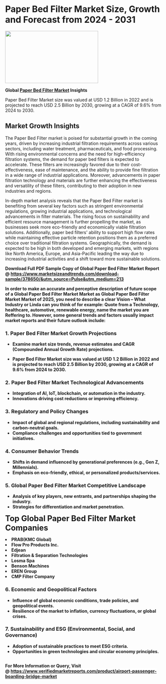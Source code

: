 <H1>Paper Bed Filter Market Size, Growth and Forecast from 2024 - 2031</H1><img class="aligncenter size-medium wp-image-584254" src="https://thirdeyenews.in/wp-content/uploads/2024/09/Global-Market-Research-300x168.jpeg" alt="" width="300" height="168" /><p><strong>Global&nbsp;<a href="https://www.marketsizeandtrends.com/download-sample/378650/&amp;utm_source=Pulse&amp;utm_medium=213">Paper Bed Filter Market</a> Insights</strong></p><p>Paper Bed Filter Market size was valued at USD 1.2 Billion in 2022 and is projected to reach USD 2.5 Billion by 2030, growing at a CAGR of 9.6% from 2024 to 2030.</p><p><h2>Market Growth Insights</h2> <p>The Paper Bed Filter market is poised for substantial growth in the coming years, driven by increasing industrial filtration requirements across various sectors, including water treatment, pharmaceuticals, and food processing. With rising environmental concerns and the need for high-efficiency filtration systems, the demand for paper bed filters is expected to accelerate. These filters are increasingly favored due to their cost-effectiveness, ease of maintenance, and the ability to provide fine filtration in a wide range of industrial applications. Moreover, advancements in paper filtration technology and materials are further enhancing the effectiveness and versatility of these filters, contributing to their adoption in new industries and regions.</p> <p><strong></strong></p> <p>In-depth market analysis reveals that the Paper Bed Filter market is benefiting from several key factors such as stringent environmental regulations, growing industrial applications, and technological advancements in filter materials. The rising focus on sustainability and efficient resource management is further propelling the market, as businesses seek more eco-friendly and economically viable filtration solutions. Additionally, paper bed filters' ability to support high flow rates while maintaining effective particle retention positions them as a preferred choice over traditional filtration systems. Geographically, the demand is expected to be high in both developed and emerging markets, with regions like North America, Europe, and Asia-Pacific leading the way due to increasing industrial activities and a shift toward more sustainable solutions.</p> <p><strong></p><p><span class=""><strong>Download Full PDF Sample Copy of Global Paper Bed Filter Market Report</strong> @ <a href="https://www.marketsizeandtrends.com/download-sample/378650/&amp;utm_source=Pulse&amp;utm_medium=213" target="_blank">https://www.marketsizeandtrends.com/download-sample/378650/&amp;utm_source=Pulse&amp;utm_medium=213</a></span></p><p>In order to make an accurate and perceptive description of future scope of a Global&nbsp;Paper Bed Filter Market Market as Global&nbsp;Paper Bed Filter Market Market of 2025, you need to describe a clear Vision &ndash; What Industry or Linda can you think of for example: Quote from a Technology, healthcare, automotive, renewable energy, name the market you are Reffering to. However, some general trends and factors usually impact market reports and their future outlook include:</p><h3>1.&nbsp;<strong>Paper Bed Filter Market Growth Projections</strong></h3><ul><li>Examine market size trends, revenue estimates and CAGR (Compounded Annual Growth Rate) projections.</li><li><p>Paper Bed Filter Market size was valued at USD 1.2 Billion in 2022 and is projected to reach USD 2.5 Billion by 2030, growing at a CAGR of 9.6% from 2024 to 2030.</p></li></ul><h3>2.&nbsp;<strong>Paper Bed Filter Market Technological Advancements</strong></h3><ul><li>Integration of AI, IoT, blockchain, or automation in the industry.</li><li>Innovations driving cost reductions or improving efficiency.</li></ul><h3>3.&nbsp;<strong>Regulatory and Policy Changes</strong></h3><ul><li>Impact of global and regional regulations, including sustainability and carbon-neutral goals.</li><li>Compliance challenges and opportunities tied to government initiatives.</li></ul><h3>4.&nbsp;<strong>Consumer Behavior Trends</strong></h3><ul><li>Shifts in demand influenced by generational preferences (e.g., Gen Z, Millennials).</li><li>Emphasis on eco-friendly, ethical, or personalized products/services.</li></ul><h3>5.&nbsp;<strong>Global Paper Bed Filter Market Competitive Landscape</strong></h3><ul><li>Analysis of key players, new entrants, and partnerships shaping the industry.</li><li>Strategies for differentiation and market penetration.</li></ul><p data-pm-slice="1 1 []"><span style="color: inherit; font-family: inherit; font-size: 25px;">Top Global Paper Bed Filter Market Companies</span></p><div class="" data-test-id=""><p><li>PRAB(KMC Global)</li><li> Flow Pro Products Inc.</li><li> Edjean</li><li> Filtration & Separation Technologies</li><li> Losma Spa</li><li> Benson Machines</li><li> EREN Group</li><li> CMP Filter Company</li></p></div><h3>6.&nbsp;<strong>Economic and Geopolitical Factors</strong></h3><ul><li>Influence of global economic conditions, trade policies, and geopolitical events.</li><li>Resilience of the market to inflation, currency fluctuations, or global crises.</li></ul><h3>7.&nbsp;<strong>Sustainability and ESG (Environmental, Social, and Governance)</strong></h3><ul><li>Adoption of sustainable practices to meet ESG criteria.</li><li>Opportunities in green technologies and circular economy principles.</li></ul><h2><strong style="font-size: 14px;">For More Information or Query, Visit @&nbsp;</strong><a style="background-color: #ffffff; font-size: 14px;" href="https://www.marketsizeandtrends.com/report/paper-bed-filter-market/" target="_blank">https://www.verifiedmarketreports.com/product/airport-passenger-boarding-bridge-market</a></h2>

